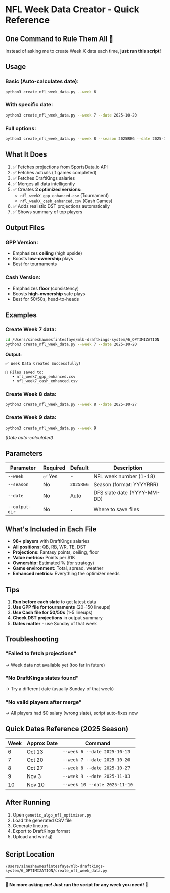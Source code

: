 # NFL Week Data Creator - Quick Reference

## **One Command to Rule Them All** 🏈

Instead of asking me to create Week X data each time, **just run this script!**

## Usage

### Basic (Auto-calculates date):
```bash
python3 create_nfl_week_data.py --week 6
```

### With specific date:
```bash
python3 create_nfl_week_data.py --week 7 --date 2025-10-20
```

### Full options:
```bash
python3 create_nfl_week_data.py --week 8 --season 2025REG --date 2025-10-27 --output-dir .
```

## What It Does

1. ✅ Fetches projections from SportsData.io API
2. ✅ Fetches actuals (if games completed)
3. ✅ Fetches DraftKings salaries
4. ✅ Merges all data intelligently
5. ✅ Creates **2 optimized versions:**
   - `nfl_weekX_gpp_enhanced.csv` (Tournament)
   - `nfl_weekX_cash_enhanced.csv` (Cash Games)
6. ✅ Adds realistic DST projections automatically
7. ✅ Shows summary of top players

## Output Files

### GPP Version:
- Emphasizes **ceiling** (high upside)
- Boosts **low-ownership** plays
- Best for tournaments

### Cash Version:
- Emphasizes **floor** (consistency)
- Boosts **high-ownership** safe plays  
- Best for 50/50s, head-to-heads

## Examples

### Create Week 7 data:
```bash
cd /Users/sineshawmesfintesfaye/mlb-draftkings-system/6_OPTIMIZATION
python3 create_nfl_week_data.py --week 7 --date 2025-10-20
```

**Output:**
```
✅ Week Data Created Successfully!

📁 Files saved to:
   • nfl_week7_gpp_enhanced.csv
   • nfl_week7_cash_enhanced.csv
```

### Create Week 8 data:
```bash
python3 create_nfl_week_data.py --week 8 --date 2025-10-27
```

### Create Week 9 data:
```bash
python3 create_nfl_week_data.py --week 9
```
*(Date auto-calculated)*

## Parameters

| Parameter | Required | Default | Description |
|-----------|----------|---------|-------------|
| `--week` | ✅ Yes | - | NFL week number (1-18) |
| `--season` | No | `2025REG` | Season (format: YYYYRRR) |
| `--date` | No | Auto | DFS slate date (YYYY-MM-DD) |
| `--output-dir` | No | `.` | Where to save files |

## What's Included in Each File

- **98+ players** with DraftKings salaries
- **All positions:** QB, RB, WR, TE, DST
- **Projections:** Fantasy points, ceiling, floor
- **Value metrics:** Points per $1K
- **Ownership:** Estimated % (for strategy)
- **Game environment:** Total, spread, weather
- **Enhanced metrics:** Everything the optimizer needs

## Tips

1. **Run before each slate** to get latest data
2. **Use GPP file for tournaments** (20-150 lineups)
3. **Use Cash file for 50/50s** (1-5 lineups)
4. **Check DST projections** in output summary
5. **Dates matter** - use Sunday of that week

## Troubleshooting

### "Failed to fetch projections"
→ Week data not available yet (too far in future)

### "No DraftKings slates found"
→ Try a different date (usually Sunday of that week)

### "No valid players after merge"
→ All players had $0 salary (wrong slate), script auto-fixes now

## Quick Dates Reference (2025 Season)

| Week | Approx Date | Command |
|------|-------------|---------|
| 6 | Oct 13 | `--week 6 --date 2025-10-13` |
| 7 | Oct 20 | `--week 7 --date 2025-10-20` |
| 8 | Oct 27 | `--week 8 --date 2025-10-27` |
| 9 | Nov 3 | `--week 9 --date 2025-11-03` |
| 10 | Nov 10 | `--week 10 --date 2025-11-10` |

## After Running

1. Open `genetic_algo_nfl_optimizer.py`
2. Load the generated CSV file
3. Generate lineups
4. Export to DraftKings format
5. Upload and win! 💰

## Script Location

```
/Users/sineshawmesfintesfaye/mlb-draftkings-system/6_OPTIMIZATION/create_nfl_week_data.py
```

---

**🎯 No more asking me! Just run the script for any week you need!** 🚀

